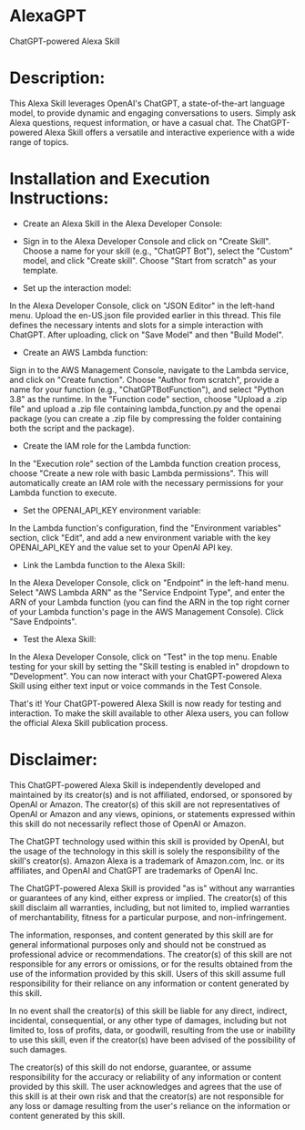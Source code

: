# AlexaGPT
ChatGPT-powered Alexa Skill

# Description:
This Alexa Skill leverages OpenAI's ChatGPT, a state-of-the-art language model, to provide dynamic and engaging conversations to users. Simply ask Alexa questions, request information, or have a casual chat. The ChatGPT-powered Alexa Skill offers a versatile and interactive experience with a wide range of topics.

# Installation and Execution Instructions:

* Create an Alexa Skill in the Alexa Developer Console:

* Sign in to the Alexa Developer Console and click on "Create Skill". Choose a name for your skill (e.g., "ChatGPT Bot"), select the "Custom" model, and click "Create skill". Choose "Start from scratch" as your template.

* Set up the interaction model:

In the Alexa Developer Console, click on "JSON Editor" in the left-hand menu. Upload the en-US.json file provided earlier in this thread. This file defines the necessary intents and slots for a simple interaction with ChatGPT. After uploading, click on "Save Model" and then "Build Model".

* Create an AWS Lambda function:

Sign in to the AWS Management Console, navigate to the Lambda service, and click on "Create function". Choose "Author from scratch", provide a name for your function (e.g., "ChatGPTBotFunction"), and select "Python 3.8" as the runtime. In the "Function code" section, choose "Upload a .zip file" and upload a .zip file containing lambda_function.py and the openai package (you can create a .zip file by compressing the folder containing both the script and the package).

* Create the IAM role for the Lambda function:

In the "Execution role" section of the Lambda function creation process, choose "Create a new role with basic Lambda permissions". This will automatically create an IAM role with the necessary permissions for your Lambda function to execute.

* Set the OPENAI_API_KEY environment variable:

In the Lambda function's configuration, find the "Environment variables" section, click "Edit", and add a new environment variable with the key OPENAI_API_KEY and the value set to your OpenAI API key.

* Link the Lambda function to the Alexa Skill:

In the Alexa Developer Console, click on "Endpoint" in the left-hand menu. Select "AWS Lambda ARN" as the "Service Endpoint Type", and enter the ARN of your Lambda function (you can find the ARN in the top right corner of your Lambda function's page in the AWS Management Console). Click "Save Endpoints".

* Test the Alexa Skill:

In the Alexa Developer Console, click on "Test" in the top menu. Enable testing for your skill by setting the "Skill testing is enabled in" dropdown to "Development". You can now interact with your ChatGPT-powered Alexa Skill using either text input or voice commands in the Test Console.

That's it! Your ChatGPT-powered Alexa Skill is now ready for testing and interaction. To make the skill available to other Alexa users, you can follow the official Alexa Skill publication process.

# Disclaimer:

This ChatGPT-powered Alexa Skill is independently developed and maintained by its creator(s) and is not affiliated, endorsed, or sponsored by OpenAI or Amazon. The creator(s) of this skill are not representatives of OpenAI or Amazon and any views, opinions, or statements expressed within this skill do not necessarily reflect those of OpenAI or Amazon.

The ChatGPT technology used within this skill is provided by OpenAI, but the usage of the technology in this skill is solely the responsibility of the skill's creator(s). Amazon Alexa is a trademark of Amazon.com, Inc. or its affiliates, and OpenAI and ChatGPT are trademarks of OpenAI Inc.

The ChatGPT-powered Alexa Skill is provided "as is" without any warranties or guarantees of any kind, either express or implied. The creator(s) of this skill disclaim all warranties, including, but not limited to, implied warranties of merchantability, fitness for a particular purpose, and non-infringement.

The information, responses, and content generated by this skill are for general informational purposes only and should not be construed as professional advice or recommendations. The creator(s) of this skill are not responsible for any errors or omissions, or for the results obtained from the use of the information provided by this skill. Users of this skill assume full responsibility for their reliance on any information or content generated by this skill.

In no event shall the creator(s) of this skill be liable for any direct, indirect, incidental, consequential, or any other type of damages, including but not limited to, loss of profits, data, or goodwill, resulting from the use or inability to use this skill, even if the creator(s) have been advised of the possibility of such damages.

The creator(s) of this skill do not endorse, guarantee, or assume responsibility for the accuracy or reliability of any information or content provided by this skill. The user acknowledges and agrees that the use of this skill is at their own risk and that the creator(s) are not responsible for any loss or damage resulting from the user's reliance on the information or content generated by this skill.
